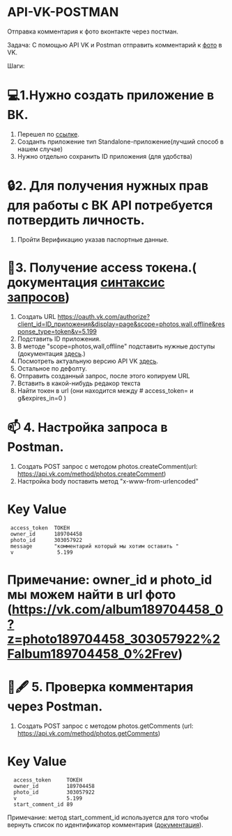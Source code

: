 # API-VK-POSTMAN
Отправка комментария к фото вконтакте через постман.

Задача: С помощью API VK и Postman отправить комментарий к [фото](https://vk.com/album189704458_0?z=photo189704458_303057922%2Falbum189704458_0%2Frev) в VK.

Шаги:
# 💻1.Нужно создать приложение в ВК.
  1. Перешел по [ссылке](https://dev.vk.com/ru/mini-apps/management/creating-new-apps?ref=old_admin_panel).
  2.  Созданть приложение  тип Standalone-приложение(лучший способ в нашем случае)
  3.  Нужно отдельно сохранить ID приложения (для удобства)

# 🔒2. Для получения нужных прав для работы с ВК API потребуется потвердить личность.
  1. Пройти Верификацию указав паспортные данные.
  
  # 📩3. Получение access токена.( документация [синтаксис запросов](https://dev.vk.com/ru/api/api-requests))
  1. Создать URL  https://oauth.vk.com/authorize?client_id=ID_приложения&display=page&scope=photos,wall,offline&response_type=token&v=5.199
  2. Подставить  ID приложения.
  3. В методе "scope=photos,wall,offline" подставить нужные доступы (документация [здесь](https://id.vk.com/about/business/go/docs/ru/vkid/latest/vk-id/connection/work-with-user-info/scopes).)
  4. Посмотреть актуальную версию API VK [здесь](https://dev.vk.com/ru/reference/versions).
  5. Остальное по дефолту.
  6. Отправить созданный запрос, после этого  копируем URL
  7. Вставить в какой-нибудь редакор текста
  8. Найти токен в url (они находится между # access_token= и g&expires_in=0 )

# 📫 4. Настройка запроса в Postman.
  1. Создать POST запрос с методом photos.createComment(url: https://api.vk.com/method/photos.createComment)
  2. Настройка body поставить метод "x-www-from-urlencoded"
 
   # Key           Value
     access_token  ТОКЕН                         
     owner_id      189704458                         
     photo_id      303057922                          
     message       "комментарий который мы хотим оставить "   
     v              5.199
 # Примечание: owner_id и photo_id мы можем найти в url фото (https://vk.com/album189704458_0?z=photo189704458_303057922%2Falbum189704458_0%2Frev)


# 📜🖋  5. Проверка комментария через Postman.
   1. Создать POST запрос с методом photos.getComments (url: https://api.vk.com/method/photos.getComments)
   #  Key             Value
      access_token     ТОКЕН                         
      owner_id         189704458                         
      photo_id         303057922                            
      v                5.199
      start_comment_id 89
 Примечание: метод start_comment_id используется для того чтобы вернуть список по идентификатор комментария ([документация](https://dev.vk.com/ru/method/wall.getComments)).


   

   

